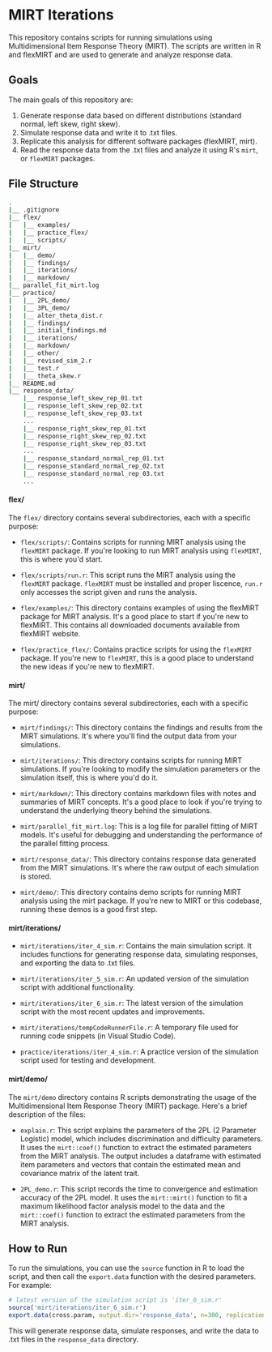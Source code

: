 # MIRT Iterations

This repository contains scripts for running simulations using Multidimensional Item Response Theory (MIRT). The scripts are written in R and flexMIRT and are used to generate and analyze response data.

## Goals

The main goals of this repository are:

1. Generate response data based on different distributions (standard normal, left skew, right skew). 
2. Simulate response data and write it to .txt files.
3. Replicate this analysis for different software packages (flexMIRT, mirt).
4. Read the response data from the .txt files and analyze it using R's `mirt`, or `flexMIRT` packages. 

## File Structure
```bash
.
|__ .gitignore
|__ flex/
|   |__ examples/
|   |__ practice_flex/
|   |__ scripts/
|__ mirt/
|   |__ demo/
|   |__ findings/
|   |__ iterations/
|   |__ markdown/
|__ parallel_fit_mirt.log
|__ practice/
|   |__ 2PL_demo/
|   |__ 3PL_demo/
|   |__ alter_theta_dist.r
|   |__ findings/
|   |__ initial_findings.md
|   |__ iterations/
|   |__ markdown/
|   |__ other/
|   |__ revised_sim_2.r
|   |__ test.r
|   |__ theta_skew.r
|__ README.md
|__ response_data/
    |__ response_left_skew_rep_01.txt
    |__ response_left_skew_rep_02.txt
    |__ response_left_skew_rep_03.txt
    ...
    |__ response_right_skew_rep_01.txt
    |__ response_right_skew_rep_02.txt
    |__ response_right_skew_rep_03.txt
    ...
    |__ response_standard_normal_rep_01.txt
    |__ response_standard_normal_rep_02.txt
    |__ response_standard_normal_rep_03.txt
    ...
```

#### **flex/**
The `flex/` directory contains several subdirectories, each with a specific purpose:

- `flex/scripts/`: Contains scripts for running MIRT analysis using the `flexMIRT` package. If you're looking to run MIRT analysis using `flexMIRT`, this is where you'd start. 

- `flex/scripts/run.r`: This script runs the MIRT analysis using the `flexMIRT` package. `flexMIRT` must be installed and proper liscence, `run.r` only accesses the script given and runs the analysis.

- `flex/examples/`: This directory contains examples of using the flexMIRT package for MIRT analysis. It's a good place to start if you're new to flexMIRT. This contains all downloaded documents available from flexMIRT website.

- `flex/practice_flex/`: Contains practice scripts for using the `flexMIRT` package. If you're new to `flexMIRT`, this is a good place to understand the new ideas if you're new to flexMIRT.

#### **mirt/**
The mirt/ directory contains several subdirectories, each with a specific purpose:

- `mirt/findings/`: This directory contains the findings and results from the MIRT simulations. It's where you'll find the output data from your simulations.

- `mirt/iterations/`: This directory contains scripts for running MIRT simulations. If you're looking to modify the simulation parameters or the simulation itself, this is where you'd do it.

- `mirt/markdown/`: This directory contains markdown files with notes and summaries of MIRT concepts. It's a good place to look if you're trying to understand the underlying theory behind the simulations.

- `mirt/parallel_fit_mirt.log`: This is a log file for parallel fitting of MIRT models. It's useful for debugging and understanding the performance of the parallel fitting process.

- `mirt/response_data/`: This directory contains response data generated from the MIRT simulations. It's where the raw output of each simulation is stored.

- `mirt/demo/`: This directory contains demo scripts for running MIRT analysis using the mirt package. If you're new to MIRT or this codebase, running these demos is a good first step.


#### **mirt/iterations/**
- `mirt/iterations/iter_4_sim.r`: Contains the main simulation script. It includes functions for generating response data, simulating responses, and exporting the data to .txt files.

- `mirt/iterations/iter_5_sim.r`: An updated version of the simulation script with additional functionality.

- `mirt/iterations/iter_6_sim.r`: The latest version of the simulation script with the most recent updates and improvements.

- `mirt/iterations/tempCodeRunnerFile.r`: A temporary file used for running code snippets (in Visual Studio Code).

- `practice/iterations/iter_4_sim.r`: A practice version of the simulation script used for testing and development.

#### **mirt/demo/**
The `mirt/demo` directory contains R scripts demonstrating the usage of the Multidimensional Item Response Theory (MIRT) package. Here's a brief description of the files:

- `explain.r`: This script explains the parameters of the 2PL (2 Parameter Logistic) model, which includes discrimination and difficulty parameters. It uses the `mirt::coef()` function to extract the estimated parameters from the MIRT analysis. The output includes a dataframe with estimated item parameters and vectors that contain the estimated mean and covariance matrix of the latent trait.

- `2PL_demo.r`: This script records the time to convergence and estimation accuracy of the 2PL model. It uses the `mirt::mirt()` function to fit a maximum likelihood factor analysis model to the data and the `mirt::coef()` function to extract the estimated parameters from the MIRT analysis.

## How to Run

To run the simulations, you can use the `source` function in R to load the script, and then call the `export.data` function with the desired parameters. For example:

```r
# latest version of the simulation script is 'iter_6_sim.r'
source('mirt/iterations/iter_6_sim.r')
export.data(cross.param, output.dir='response_data', n=300, replications=10, seed=123)
```

This will generate response data, simulate responses, and write the data to .txt files in the `response_data` directory.